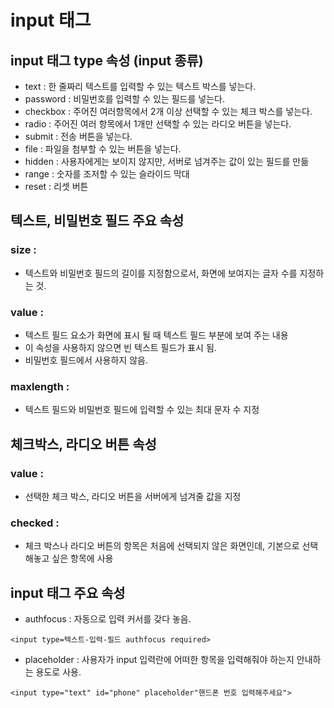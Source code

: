 # input 태그

## input 태그 type 속성 (input 종류)
- text : 한 줄짜리 텍스트를 입력할 수 있는 텍스트 박스를 넣는다.
- password : 비밀번호를 입력할 수 있는 필드를 넣는다.
- checkbox : 주어진 여러항목에서 2개 이상 선택할 수 있는 체크 박스를 넣는다.
- radio : 주어진 여러 항목에서 1개만 선택할 수 있는 라디오 버튼을 넣는다.
- submit : 전송 버튼을 넣는다.
- file : 파일을 첨부할 수 있는 버튼을 넣는다.
- hidden : 사용자에게는 보이지 않지만, 서버로 넘겨주는 값이 있는 필드를 만듦
- range : 숫자를 조저할 수 있는 슬라이드 막대
- reset : 리셋 버튼

## 텍스트, 비밀번호 필드 주요 속성
### size :      
- 텍스트와 비밀번호 필드의 길이를 지정함으로서, 화면에 보여지는 글자 수를 지정하는 것.    


### value :   
- 텍스트 필드 요소가 화면에 표시 될 때 텍스트 필드 부분에 보여 주는 내용       
- 이 속성을 사용하지 않으면 빈 텍스트 필드가 표시 됨.     
- 비밀번호 필드에서 사용하지 않음.    


### maxlength :
- 텍스트 필드와 비밀번호 필드에 입력할 수 있는 최대 문자 수 지정       


## 체크박스, 라디오 버튼 속성

### value : 
- 선택한 체크 박스, 라디오 버튼을 서버에게 넘겨줄 값을 지정

### checked : 
- 체크 박스나 라디오 버튼의 항목은 처음에 선택되지 않은 화면인데, 기본으로 선택해놓고 싶은 항목에 사용

## input 태그 주요 속성

- authfocus : 자동으로 입력 커서를 갖다 놓음.
```
<input type=텍스트-입력-필드 authfocus required>
```

- placeholder : 사용자가 input 입력란에 어떠한 항목을 입력해줘야 하는지 안내하는 용도로 사용.
```
<input type="text" id="phone" placeholder"핸드폰 번호 입력해주세요">
```
